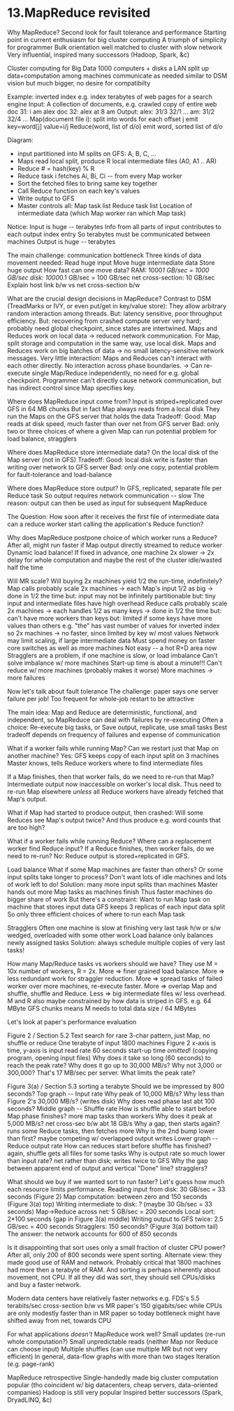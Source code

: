 # 13.MapReduce revisited

Why MapReduce?
  Second look for fault tolerance and performance
  Starting point in current enthusiasm for big cluster computing
  A triumph of simplicity for programmer
  Bulk orientation well matched to cluster with slow network
  Very influential, inspired many successors (Hadoop, Spark, &c)

Cluster computing for Big Data
  1000 computers + disks
  a LAN
  split up data+computation among machines
  communicate as needed
  similar to DSM vision but much bigger, no desire for compatibilty

Example: inverted index
  e.g. index terabytes of web pages for a search engine
  Input:
    A collection of documents, e.g. crawled copy of entire web
    doc 31: i am alex
    doc 32: alex at 8 am
  Output:
    alex: 31/3 32/1 ...
    am: 31/2 32/4 ...
  Map(document file i):
    split into words
    for each offset j
      emit key=word[j] value=i/j
  Reduce(word, list of d/o)
    emit word, sorted list of d/o

Diagram:
  * input partitioned into M splits on GFS: A, B, C, ...
  * Maps read local split, produce R local intermediate files (A0, A1 .. AR)
  * Reduce # = hash(key) % R
  * Reduce task i fetches Ai, Bi, Ci -- from every Map worker
  * Sort the fetched files to bring same key together
  * Call Reduce function on each key's values
  * Write output to GFS
  * Master controls all:
    Map task list
    Reduce task list
    Location of intermediate data (which Map worker ran which Map task)

Notice:
  Input is huge -- terabytes
  Info from all parts of input contributes to each output index entry
    So terabytes must be communicated between machines
  Output is huge -- terabytes

The main challenge: communication bottleneck
  Three kinds of data movement needed:
    Read huge input
    Move huge intermediate data
    Store huge output
  How fast can one move data?
    RAM: 1000*1 GB/sec =    1000 GB/sec
    disk: 1000*0.1 GB/sec =  100 GB/sec
    net cross-section:        10 GB/sec
  Explain host link b/w vs net cross-section b/w

What are the crucial design decisions in MapReduce?
  Contrast to DSM (TreadMarks or IVY, or even put/get in key/value store):
    They allow arbitrary random interaction among threads.
    But: latency sensitive, poor throughput efficiency.
    But: recovering from crashed compute server very hard;
         probably need global checkpoint, since states are
         intertwined.
  Maps and Reduces work on local data -> reduced network communication.
    For Map, split storage and computation in the same way, use local disk.
  Maps and Reduces work on big batches of data -> no small latency-sensitive network messages.
  Very little interaction:
    Maps and Reduces can't interact with each other directly.
    No interaction across phase boundaries.
    -> Can re-execute single Map/Reduce independently, no need for e.g. global checkpoint.
  Programmer can't directly cause network communication,
    but has indirect control since Map specifies key.

Where does MapReduce input come from?
  Input is striped+replicated over GFS in 64 MB chunks
  But in fact Map always reads from a local disk
    They run the Maps on the GFS server that holds the data
  Tradeoff:
    Good: Map reads at disk speed, much faster than over net from GFS server
    Bad: only two or three choices of where a given Map can run
         potential problem for load balance, stragglers

Where does MapReduce store intermediate data?
  On the local disk of the Map server (not in GFS)
  Tradeoff:
    Good: local disk write is faster than writing over network to GFS server
    Bad: only one copy, potential problem for fault-tolerance and load-balance

Where does MapReduce store output?
  In GFS, replicated, separate file per Reduce task
  So output requires network communication -- slow
  The reason: output can then be used as input for subsequent MapReduce

The Question: How soon after it receives the first file of
  intermediate data can a reduce worker start calling the application's
  Reduce function?

Why does MapReduce postpone choice of which worker runs a Reduce?
  After all, might run faster if Map output directly streamed to reduce worker
  Dynamic load balance!
  If fixed in advance, one machine 2x slower -> 2x delay for whole computation
    and maybe the rest of the cluster idle/wasted half the time

Will MR scale?
  Will buying 2x machines yield 1/2 the run-time, indefinitely?
  Map calls probably scale
    2x machines -> each Map's input 1/2 as big -> done in 1/2 the time
    but: input may not be infinitely partitionable
    but: tiny input and intermediate files have high overhead
  Reduce calls probably scale
    2x machines -> each handles 1/2 as many keys -> done in 1/2 the time
    but: can't have more workers than keys
    but: limited if some keys have more values than others
      e.g. "the" has vast number of values for inverted index
      so 2x machines -> no faster, since limited by key w/ most values
  Network may limit scaling, if large intermediate data
    Must spend money on faster core switches as well as more machines
    Not easy -- a hot R+D area now
  Stragglers are a problem, if one machine is slow, or load imbalance
    Can't solve imbalance w/ more machines
  Start-up time is about a minute!!!
    Can't reduce w/ more machines (probably makes it worse)
  More machines -> more failures

Now let's talk about fault tolerance
  The challenge: paper says one server failure per job!
  Too frequent for whole-job restart to be attractive

The main idea: Map and Reduce are deterministic, functional, and independent,
    so MapReduce can deal with failures by re-executing
  Often a choice:
    Re-execute big tasks, or
    Save output, replicate, use small tasks
  Best tradeoff depends on frequency of failures and expense of communication

What if a worker fails while running Map?
  Can we restart just that Map on another machine?
    Yes: GFS keeps copy of each input split on 3 machines
  Master knows, tells Reduce workers where to find intermediate files

If a Map finishes, then that worker fails, do we need to re-run that Map?
  Intermediate output now inaccessible on worker's local disk.
  Thus need to re-run Map elsewhere *unless* all Reduce workers have
    already fetched that Map's output.

What if Map had started to produce output, then crashed:
  Will some Reduces see Map's output twice?
  And thus produce e.g. word counts that are too high?

What if a worker fails while running Reduce?
  Where can a replacement worker find Reduce input?
  If a Reduce finishes, then worker fails, do we need to re-run?
    No: Reduce output is stored+replicated in GFS.

Load balance
  What if some Map machines are faster than others?
    Or some input splits take longer to process?
  Don't want lots of idle machines and lots of work left to do!
  Solution: many more input splits than machines
  Master hands out more Map tasks as machines finish
  Thus faster machines do bigger share of work
  But there's a constraint:
    Want to run Map task on machine that stores input data
    GFS keeps 3 replicas of each input data split
    So only three efficient choices of where to run each Map task

Stragglers
  Often one machine is slow at finishing very last task
    h/w or s/w wedged, overloaded with some other work
  Load balance only balances newly assigned tasks
  Solution: always schedule multiple copies of very last tasks!

How many Map/Reduce tasks vs workers should we have?
  They use M = 10x number of workers, R = 2x.
  More => finer grained load balance.
  More => less redundant work for straggler reduction.
  More => spread tasks of failed worker over more machines, re-execute faster.
  More => overlap Map and shuffle, shuffle and Reduce.
  Less => big intermediate files w/ less overhead.
  M and R also maybe constrained by how data is striped in GFS.
    e.g. 64 MByte GFS chunks means M needs to total data size / 64 MBytes

Let's look at paper's performance evaluation

Figure 2 / Section 5.2
  Text search for rare 3-char pattern, just Map, no shuffle or reduce
  One terabyte of input
  1800 machines
  Figure 2 x-axis is time, y-axis is input read rate
  60 seconds start-up time *omitted*! (copying program, opening input files)
  Why does it take so long (60 seconds) to reach the peak rate?
  Why does it go up to 30,000 MB/s? Why not 3,000 or 300,000?
    That's 17 MB/sec per server.
    What limits the peak rate?

Figure 3(a) / Section 5.3
  sorting a terabyte
  Should we be impressed by 800 seconds?
  Top graph -- Input rate
    Why peak of 10,000 MB/s?
    Why less than Figure 2's 30,000 MB/s? (writes disk)
    Why does read phase last abt 100 seconds?
  Middle graph -- Shuffle rate
    How is shuffle able to start before Map phase finishes?
      more map tasks than workers
    Why does it peak at 5,000 MB/s?
      net cross-sec b/w abt 18 GB/s
    Why a gap, then starts again?
      runs some Reduce tasks, then fetches more
    Why is the 2nd bump lower than first?
      maybe competing w/ overlapped output writes
  Lower graph -- Reduce output rate
    How can reduces start before shuffle has finished?
      again, shuffle gets all files for some tasks
    Why is output rate so much lower than input rate?
      net rather than disk; writes twice to GFS
    Why the gap between apparent end of output and vertical "Done" line?
      stragglers?

What should we buy if we wanted sort to run faster?
  Let's guess how much each resource limits performance.
  Reading input from disk: 30 GB/sec = 33 seconds (Figure 2)
  Map computation: between zero and 150 seconds (Figure 3(a) top)
  Writing intermediate to disk: ? (maybe 30 Gb/sec = 33 seconds)
  Map->Reduce across net: 5 GB/sec = 200 seconds
  Local sort: 2*100 seconds (gap in Figure 3(a) middle)
  Writing output to GFS twice: 2.5 GB/sec = 400 seconds
  Stragglers: 150 seconds? (Figure 3(a) bottom tail)
  The answer: the network accounts for 600 of 850 seconds

Is it disappointing that sort uses only a small fraction of cluster CPU power?
  After all, only 200 of 800 seconds were spent sorting.
  Alternate view: they made good use of RAM and network.
    Probably critical that 1800 machines had more then a terabyte of RAM.
    And sorting is perhaps inherently about movement, not CPU.
  If all they did was sort, they should sell CPUs/disks and buy a faster network.

Modern data centers have relatively faster networks
  e.g. FDS's 5.5 terabits/sec cross-section b/w vs MR paper's 150 gigabits/sec
  while CPUs are only modestly faster than in MR paper
  so today bottleneck might have shifted away from net, towards CPU

For what applications *doesn't* MapReduce work well?
  Small updates (re-run whole computation?)
  Small unpredictable reads (neither Map nor Reduce can choose input)
  Multiple shuffles (can use multiple MR but not very efficient)
    In general, data-flow graphs with more than two stages
  Iteration (e.g. page-rank)

MapReduce retrospective
  Single-handedly made big cluster computation popular
    (tho coincident w/ big datacenters, cheap servers, data-oriented companies)
  Hadoop is still very popular
  Inspired better successors (Spark, DryadLINQ, &c)